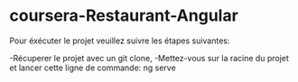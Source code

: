 # coursera-Restaurant-Angular
Pour éxécuter le projet veuillez suivre les étapes suivantes: 

-Récuperer le projet avec un git clone, 
-Mettez-vous sur la racine du projet et lancer cette ligne de commande: ng serve

